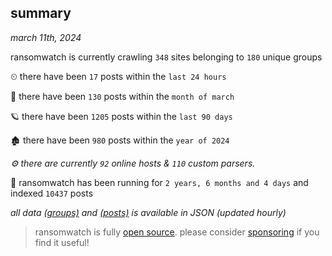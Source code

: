 
## summary
_march 11th, 2024_

ransomwatch is currently crawling `348` sites belonging to `180` unique groups

⏲ there have been `17` posts within the `last 24 hours`

🦈 there have been `130` posts within the `month of march`

🪐 there have been `1205` posts within the `last 90 days`

🏚 there have been `980` posts within the `year of 2024`

_⚙️ there are currently `92` online hosts & `110` custom parsers._

🦕 ransomwatch has been running for `2 years, 6 months and 4 days` and indexed `10437` posts

_all data  [(groups)](http://ransomwhat.telemetry.ltd/groups) and [(posts)](http://ransomwhat.telemetry.ltd/posts) is available in JSON (updated hourly)_

> ransomwatch is fully [open source](https://github.com/joshhighet/ransomwatch#ransomwatch--). please consider [sponsoring](https://github.com/sponsors/joshhighet) if you find it useful!
